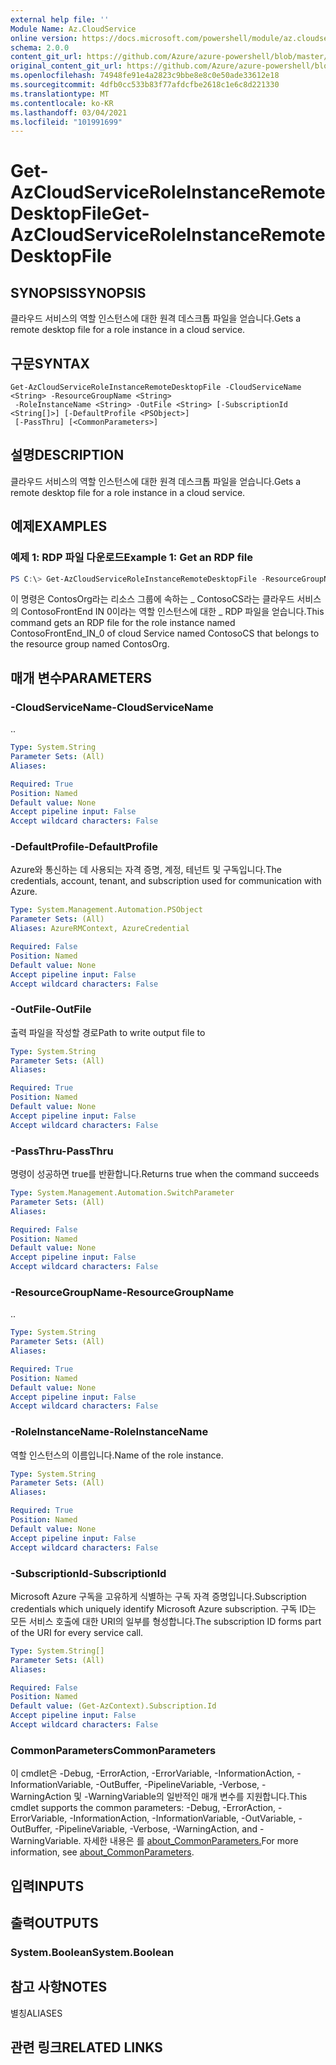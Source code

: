 ```yaml
---
external help file: ''
Module Name: Az.CloudService
online version: https://docs.microsoft.com/powershell/module/az.cloudservice/get-azcloudserviceroleinstanceremotedesktopfile
schema: 2.0.0
content_git_url: https://github.com/Azure/azure-powershell/blob/master/src/CloudService/help/Get-AzCloudServiceRoleInstanceRemoteDesktopFile.md
original_content_git_url: https://github.com/Azure/azure-powershell/blob/master/src/CloudService/help/Get-AzCloudServiceRoleInstanceRemoteDesktopFile.md
ms.openlocfilehash: 74948fe91e4a2823c9bbe8e8c0e50ade33612e18
ms.sourcegitcommit: 4dfb0cc533b83f77afdcfbe2618c1e6c8d221330
ms.translationtype: MT
ms.contentlocale: ko-KR
ms.lasthandoff: 03/04/2021
ms.locfileid: "101991699"
---
```

# <span data-ttu-id="184cb-101">Get-AzCloudServiceRoleInstanceRemoteDesktopFile</span><span class="sxs-lookup"><span data-stu-id="184cb-101">Get-AzCloudServiceRoleInstanceRemoteDesktopFile</span></span>

## <span data-ttu-id="184cb-102">SYNOPSIS</span><span class="sxs-lookup"><span data-stu-id="184cb-102">SYNOPSIS</span></span>
<span data-ttu-id="184cb-103">클라우드 서비스의 역할 인스턴스에 대한 원격 데스크톱 파일을 얻습니다.</span><span class="sxs-lookup"><span data-stu-id="184cb-103">Gets a remote desktop file for a role instance in a cloud service.</span></span>

## <span data-ttu-id="184cb-104">구문</span><span class="sxs-lookup"><span data-stu-id="184cb-104">SYNTAX</span></span>

```
Get-AzCloudServiceRoleInstanceRemoteDesktopFile -CloudServiceName <String> -ResourceGroupName <String>
 -RoleInstanceName <String> -OutFile <String> [-SubscriptionId <String[]>] [-DefaultProfile <PSObject>]
 [-PassThru] [<CommonParameters>]
```

## <span data-ttu-id="184cb-105">설명</span><span class="sxs-lookup"><span data-stu-id="184cb-105">DESCRIPTION</span></span>
<span data-ttu-id="184cb-106">클라우드 서비스의 역할 인스턴스에 대한 원격 데스크톱 파일을 얻습니다.</span><span class="sxs-lookup"><span data-stu-id="184cb-106">Gets a remote desktop file for a role instance in a cloud service.</span></span>

## <span data-ttu-id="184cb-107">예제</span><span class="sxs-lookup"><span data-stu-id="184cb-107">EXAMPLES</span></span>

### <span data-ttu-id="184cb-108">예제 1: RDP 파일 다운로드</span><span class="sxs-lookup"><span data-stu-id="184cb-108">Example 1: Get an RDP file</span></span>
```powershell
PS C:\> Get-AzCloudServiceRoleInstanceRemoteDesktopFile -ResourceGroupName "ContosOrg" -CloudServiceName "ContosoCS" -RoleInstanceName "ContosoFrontEnd_IN_0" -OutFile "C:\temp\ContosoFrontEnd_IN_0.rdp"
```

<span data-ttu-id="184cb-109">이 명령은 ContosOrg라는 리소스 그룹에 속하는 \_ ContosoCS라는 클라우드 서비스의 ContosoFrontEnd IN 0이라는 역할 인스턴스에 대한 \_ RDP 파일을 얻습니다.</span><span class="sxs-lookup"><span data-stu-id="184cb-109">This command gets an RDP file for the role instance named ContosoFrontEnd\_IN\_0 of cloud Service named ContosoCS that belongs to the resource group named ContosOrg.</span></span>

## <span data-ttu-id="184cb-110">매개 변수</span><span class="sxs-lookup"><span data-stu-id="184cb-110">PARAMETERS</span></span>

### <span data-ttu-id="184cb-111">-CloudServiceName</span><span class="sxs-lookup"><span data-stu-id="184cb-111">-CloudServiceName</span></span>
<span data-ttu-id="184cb-112">.</span><span class="sxs-lookup"><span data-stu-id="184cb-112">.</span></span>

```yaml
Type: System.String
Parameter Sets: (All)
Aliases:

Required: True
Position: Named
Default value: None
Accept pipeline input: False
Accept wildcard characters: False
```

### <span data-ttu-id="184cb-113">-DefaultProfile</span><span class="sxs-lookup"><span data-stu-id="184cb-113">-DefaultProfile</span></span>
<span data-ttu-id="184cb-114">Azure와 통신하는 데 사용되는 자격 증명, 계정, 테넌트 및 구독입니다.</span><span class="sxs-lookup"><span data-stu-id="184cb-114">The credentials, account, tenant, and subscription used for communication with Azure.</span></span>

```yaml
Type: System.Management.Automation.PSObject
Parameter Sets: (All)
Aliases: AzureRMContext, AzureCredential

Required: False
Position: Named
Default value: None
Accept pipeline input: False
Accept wildcard characters: False
```

### <span data-ttu-id="184cb-115">-OutFile</span><span class="sxs-lookup"><span data-stu-id="184cb-115">-OutFile</span></span>
<span data-ttu-id="184cb-116">출력 파일을 작성할 경로</span><span class="sxs-lookup"><span data-stu-id="184cb-116">Path to write output file to</span></span>

```yaml
Type: System.String
Parameter Sets: (All)
Aliases:

Required: True
Position: Named
Default value: None
Accept pipeline input: False
Accept wildcard characters: False
```

### <span data-ttu-id="184cb-117">-PassThru</span><span class="sxs-lookup"><span data-stu-id="184cb-117">-PassThru</span></span>
<span data-ttu-id="184cb-118">명령이 성공하면 true를 반환합니다.</span><span class="sxs-lookup"><span data-stu-id="184cb-118">Returns true when the command succeeds</span></span>

```yaml
Type: System.Management.Automation.SwitchParameter
Parameter Sets: (All)
Aliases:

Required: False
Position: Named
Default value: None
Accept pipeline input: False
Accept wildcard characters: False
```

### <span data-ttu-id="184cb-119">-ResourceGroupName</span><span class="sxs-lookup"><span data-stu-id="184cb-119">-ResourceGroupName</span></span>
<span data-ttu-id="184cb-120">.</span><span class="sxs-lookup"><span data-stu-id="184cb-120">.</span></span>

```yaml
Type: System.String
Parameter Sets: (All)
Aliases:

Required: True
Position: Named
Default value: None
Accept pipeline input: False
Accept wildcard characters: False
```

### <span data-ttu-id="184cb-121">-RoleInstanceName</span><span class="sxs-lookup"><span data-stu-id="184cb-121">-RoleInstanceName</span></span>
<span data-ttu-id="184cb-122">역할 인스턴스의 이름입니다.</span><span class="sxs-lookup"><span data-stu-id="184cb-122">Name of the role instance.</span></span>

```yaml
Type: System.String
Parameter Sets: (All)
Aliases:

Required: True
Position: Named
Default value: None
Accept pipeline input: False
Accept wildcard characters: False
```

### <span data-ttu-id="184cb-123">-SubscriptionId</span><span class="sxs-lookup"><span data-stu-id="184cb-123">-SubscriptionId</span></span>
<span data-ttu-id="184cb-124">Microsoft Azure 구독을 고유하게 식별하는 구독 자격 증명입니다.</span><span class="sxs-lookup"><span data-stu-id="184cb-124">Subscription credentials which uniquely identify Microsoft Azure subscription.</span></span>
<span data-ttu-id="184cb-125">구독 ID는 모든 서비스 호출에 대한 URI의 일부를 형성합니다.</span><span class="sxs-lookup"><span data-stu-id="184cb-125">The subscription ID forms part of the URI for every service call.</span></span>

```yaml
Type: System.String[]
Parameter Sets: (All)
Aliases:

Required: False
Position: Named
Default value: (Get-AzContext).Subscription.Id
Accept pipeline input: False
Accept wildcard characters: False
```

### <span data-ttu-id="184cb-126">CommonParameters</span><span class="sxs-lookup"><span data-stu-id="184cb-126">CommonParameters</span></span>
<span data-ttu-id="184cb-127">이 cmdlet은 -Debug, -ErrorAction, -ErrorVariable, -InformationAction, -InformationVariable, -OutBuffer, -PipelineVariable, -Verbose, -WarningAction 및 -WarningVariable의 일반적인 매개 변수를 지원합니다.</span><span class="sxs-lookup"><span data-stu-id="184cb-127">This cmdlet supports the common parameters: -Debug, -ErrorAction, -ErrorVariable, -InformationAction, -InformationVariable, -OutVariable, -OutBuffer, -PipelineVariable, -Verbose, -WarningAction, and -WarningVariable.</span></span> <span data-ttu-id="184cb-128">자세한 내용은 를 [about_CommonParameters.](http://go.microsoft.com/fwlink/?LinkID=113216)</span><span class="sxs-lookup"><span data-stu-id="184cb-128">For more information, see [about_CommonParameters](http://go.microsoft.com/fwlink/?LinkID=113216).</span></span>

## <span data-ttu-id="184cb-129">입력</span><span class="sxs-lookup"><span data-stu-id="184cb-129">INPUTS</span></span>

## <span data-ttu-id="184cb-130">출력</span><span class="sxs-lookup"><span data-stu-id="184cb-130">OUTPUTS</span></span>

### <span data-ttu-id="184cb-131">System.Boolean</span><span class="sxs-lookup"><span data-stu-id="184cb-131">System.Boolean</span></span>

## <span data-ttu-id="184cb-132">참고 사항</span><span class="sxs-lookup"><span data-stu-id="184cb-132">NOTES</span></span>

<span data-ttu-id="184cb-133">별칭</span><span class="sxs-lookup"><span data-stu-id="184cb-133">ALIASES</span></span>

## <span data-ttu-id="184cb-134">관련 링크</span><span class="sxs-lookup"><span data-stu-id="184cb-134">RELATED LINKS</span></span>

